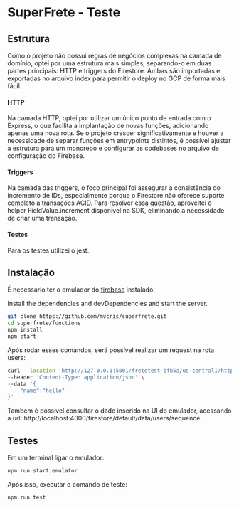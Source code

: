 # SuperFrete - Teste

## Estrutura
Como o projeto não possui regras de negócios complexas na camada de domínio, optei por uma estrutura mais simples, separando-o em duas partes principais: HTTP e triggers do Firestore. Ambas são importadas e exportadas no arquivo index para permitir o deploy no GCP de forma mais fácil.

#### HTTP
Na camada HTTP, optei por utilizar um único ponto de entrada com o Express, o que facilita a implantação de novas funções, adicionando apenas uma nova rota. Se o projeto crescer significativamente e houver a necessidade de separar funções em entrypoints distintos, é possível ajustar a estrutura para um monorepo e configurar as codebases no arquivo de configuração do Firebase.

#### Triggers
Na camada das triggers, o foco principal foi assegurar a consistência do incremento de IDs, especialmente porque o Firestore não oferece suporte completo a transações ACID. Para resolver essa questão, aproveitei o helper FieldValue.increment disponível na SDK, eliminando a necessidade de criar uma transação.

#### Testes
Para os testes utilizei o jest.

## Instalação

É necessário ter o emulador do [firebase](https://firebase.google.com/docs/emulator-suite) instalado.

Install the dependencies and devDependencies and start the server.

```sh
git clone https://github.com/mvcris/superfrete.git
cd superfrete/functions
npm install
npm start
```
Após rodar esses comandos, será possível realizar um request na rota users:
```sh
curl --location 'http://127.0.0.1:5001/fretetest-bfb5a/us-central1/httpApi/users' \
--header 'Content-Type: application/json' \
--data '{
    "name":"hello"
}'
```
Tambem é possível consultar o dado inserido na UI do emulador, acessando a url: http://localhost:4000/firestore/default/data/users/sequence

## Testes
Em um terminal ligar o emulador:
```sh
npm run start:emulator
```
Após isso, executar o comando de teste:
```sh
npm run test
```
